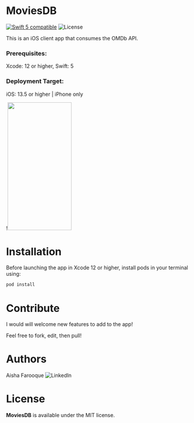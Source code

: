 # MoviesDB
<a href="https://developer.apple.com/swift"><img src="https://img.shields.io/badge/swift5-compatible-4BC51D.svg?style=flat" alt="Swift 5 compatible" /></a>
![License](https://img.shields.io/github/license/JakeLin/SwiftWeather.svg?style=flat)

This is an iOS client app that consumes the OMDb API.
 
 ### Prerequisites:
 Xcode: 12 or higher, Swift: 5
 
 ### Deployment Target:
iOS: 13.5 or higher | iPhone only

!<img src="Media/demo.mov" width="175" height="350">

# Installation
Before launching the app in Xcode 12 or higher, install pods in your terminal using:
```ruby
pod install
```

# Contribute 
I would will welcome new features to add to the app!

Feel free to fork, edit, then pull!

# Authors
Aisha Farooque ![LinkedIn](https://www.linkedin.com/in/aishamfarooque/)

# License

**MoviesDB** is available under the MIT license.
